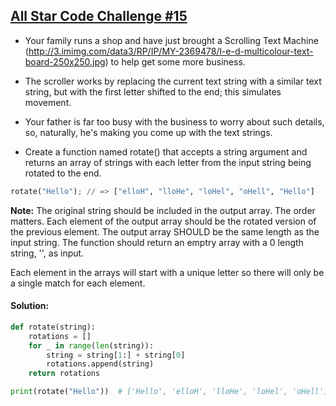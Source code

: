 ## [All Star Code Challenge #15](https://www.codewars.com/kata/586560a639c5ab3a260000f3)

- Your family runs a shop and have just brought a Scrolling Text Machine (http://3.imimg.com/data3/RP/IP/MY-2369478/l-e-d-multicolour-text-board-250x250.jpg) to help get some more business.

- The scroller works by replacing the current text string with a similar text string, but with the first letter shifted to the end; this simulates movement.

- Your father is far too busy with the business to worry about such details, so, naturally, he's making you come up with the text strings.

- Create a function named rotate() that accepts a string argument and returns an array of strings with each letter from the input string being rotated to the end.

```python
rotate("Hello"); // => ["elloH", "lloHe", "loHel", "oHell", "Hello"]
```

<b>Note:</b> The original string should be included in the output array. The order matters. Each element of the output array should be the rotated version of the previous element. The output array SHOULD be the same length as the input string. The function should return an emptry array with a 0 length string, '', as input.

Each element in the arrays will start with a unique letter so there will only be a single match for each element.

#### Solution:

```python
def rotate(string):
    rotations = []
    for _ in range(len(string)):
        string = string[1:] + string[0]
        rotations.append(string)
    return rotations

print(rotate("Hello"))  # ['Hello', 'elloH', 'lloHe', 'loHel', 'oHell']
```
